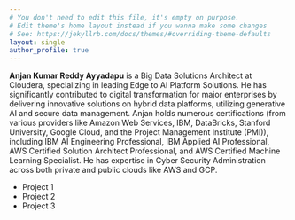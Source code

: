 ```yaml
---
# You don't need to edit this file, it's empty on purpose.
# Edit theme's home layout instead if you wanna make some changes
# See: https://jekyllrb.com/docs/themes/#overriding-theme-defaults
layout: single
author_profile: true
---
```



**Anjan Kumar Reddy Ayyadapu** is a Big Data Solutions Architect at Cloudera, specializing in leading Edge to AI Platform Solutions. He has significantly contributed to digital transformation for major enterprises by delivering innovative solutions on hybrid data platforms, utilizing generative AI and secure data management. Anjan holds numerous certifications (from various providers like Amazon Web Services, IBM, DataBricks, Stanford University, Google Cloud, and the Project Management Institute (PMI)), including IBM AI Engineering Professional, IBM Applied AI Professional, AWS Certified Solution Architect Professional, and AWS Certified Machine Learning Specialist. He has expertise in Cyber Security Administration across both private and public clouds like AWS and GCP.

- Project 1
- Project 2
- Project 3
